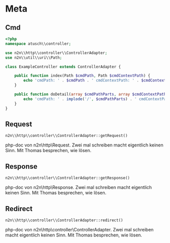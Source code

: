 # Meta

## Cmd

```php
<?php
namespace atusch\\controller;

use n2n\\http\\controller\\ControllerAdapter;
use n2n\\util\\uri\\Path;

class ExampleController extends ControllerAdapter {

    public function index(Path $cmdPath, Path $cmdContextPath) {
        echo 'cmdPath: ' . $cmdPath . ' cmdContextPath: ' . $cmdContextPath;
    }

    public function doDetail(array $cmdPathParts, array $cmdContextPathParts) {
        echo 'cmdPath: ' . implode('/', $cmdPathParts) . ' cmdContextPath: ' . implode('/', $cmdContextPathParts);
    }
}
```

## Request

```
n2n\\http\\controller\\ControllerAdapter::getRequest()
```

php-doc von n2n\\http\\Request. Zwei mal schreiben macht eigentlich keinen Sinn. Mit Thomas besprechen, wie lösen.

## Response

```
n2n\\http\\controller\\ControllerAdapter::getResponse()
```

php-doc von n2n\\http\\Response. Zwei mal schreiben macht eigentlich keinen Sinn. Mit Thomas besprechen, wie lösen.

## Redirect

```
n2n\\http\\controller\\ControllerAdapter::redirect()
```

php-doc von n2n\\http\\controller\\ControllerAdapter. Zwei mal schreiben macht eigentlich keinen Sinn. Mit Thomas besprechen, wie lösen.
